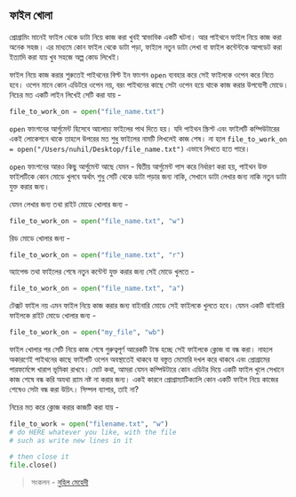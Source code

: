 ## ফাইল খোলা  

প্রোগ্রামিং মানেই ফাইল থেকে ডাটা নিয়ে কাজ করা খুবই স্বাভাবিক একটি ঘটনা। আর পাইথনে ফাইল নিয়ে কাজ করা অনেক সহজ। এর মাধ্যমে কোন ফাইল থেকে ডাটা পড়া, ফাইলে নতুন ডাটা লেখা বা ফাইল কন্টেন্টকে আপডেট করা ইত্যাদি করা যায় খুব সহজে অল্প কোড লিখেই।  

ফাইল নিয়ে কাজ করার শুরুতেই পাইথনের বিল্ট ইন ফাংশন `open` ব্যবহার করে সেই ফাইলকে ওপেন করে নিতে হবে। ওপেন মানে কোন এডিটরে ওপেন নয়, বরং পাইথনের কাছে সেটা ওপেন হয়ে থাকে কাজ করার উপযোগী মোডে। নিচের মত একটি লাইন লিখেই সেটি করা যায় -  

```python
file_to_work_on = open("file_name.txt")
```  

`open` ফাংশনের আর্গুমেন্ট হিসেবে আলোচ্য ফাইলের পাথ দিতে হয়। যদি পাইথন স্ক্রিপ্ট এবং ফাইলটি কম্পিউটারের একই লোকেশনে থাকে তাহলে উপরের মত শুধু ফাইলের নামটি লিখলেই কাজ শেষ। না হলে `file_to_work_on = open("/Users/nuhil/Desktop/file_name.txt")` এভাবে লিখতে হতে পারে। 

`open` ফাংশনের আরও কিছু আর্গুমেন্ট আছে যেমন - দ্বিতীয় আর্গুমেন্ট পাস করে নির্ধারণ করা হয়, পাইথন উক্ত ফাইলটিকে কোন মোডে খুলবে অর্থাৎ শুধু সেটি থেকে ডাটা পড়ার জন্য নাকি, সেখানে ডাটা লেখার জন্য নাকি নতুন ডাটা যুক্ত করার জন্য।   

যেমন লেখার জন্য তথা রাইট মোডে খোলার জন্য -  

```python
file_to_work_on = open("file_name.txt", "w")
```    

রিড মোডে খোলার জন্য - 

```python
file_to_work_on = open("file_name.txt", "r")
```  

অ্যাপেন্ড তথা ফাইলের শেষে নতুন কন্টেন্ট যুক্ত করার জন্য সেই মোডে খুলতে -  

```python
file_to_work_on = open("file_name.txt", "a")
```   

টেক্সট ফাইল নয় এমন ফাইল নিয়ে কাজ করার জন্য বাইনারি মোডে সেই ফাইলকে খুলতে হবে। যেমন একটি বাইনারি ফাইলকে রাইট মোডে খোলার জন্য - 

```python
file_to_work_on = open("my_file", "wb")  
```    

ফাইল খোলার পর সেটি নিয়ে কাজ শেষে গুরুত্বপূর্ণ আরেকটি টাস্ক হচ্ছে সেই ফাইলকে ক্লোজ বা বন্ধ করা। নাহলে অকারণেই পাইথনের কাছে ফাইলটি ওপেন অবস্থাতেই থাকবে যা বস্তুত মেমোরি দখল করে থাকবে এবং প্রোগ্রামের পারফর্মেন্সে খারাপ ভূমিকা রাখবে। মোট কথা, আমরা যেমন কম্পিউটারে কোন এডিটর দিয়ে একটি ফাইল খুলে সেখানে কাজ শেষে বন্ধ করি অযথা র‍্যাম নষ্ট না করার জন্য। একই কারনে প্রোগ্রাম্যাটিক্যালি কোন একটি ফাইল নিয়ে কাজের শেষেও সেটা বন্ধ করা উচিৎ। সিম্পল ব্যাপার, তাই না?   

নিচের মত করে ক্লোজ করার কাজটি করা যায় -  

```python
file_to_work = open("filename.txt", "w")
# do HERE whatever you like, with the file
# such as write new lines in it

# then close it
file.close()
```  

>  সংকলন - [নুহিল মেহেদী](https://nuhil.net)





